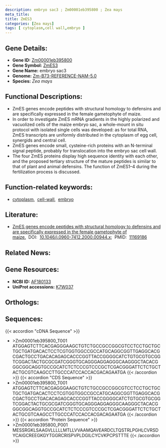 ```yaml
---
description: embryo sac3 ; Zm00001eb395800 ; Zea mays
meta_title:
title: ZmES3
categories: [Zea mays]
tags: [ cytoplasm,cell wall,embryo ]
---
```


## Gene Details:
- **Gene ID:** [Zm00001eb395800](https://www.maizegdb.org/gene_center/gene/Zm00001eb395800)
- **Gene Symbol:** <u>ZmES3</u>
- **Gene Name:** embryo sac3
- **Genome:** [Zm-B73-REFERENCE-NAM-5.0](https://www.maizegdb.org/genome/assembly/Zm-B73-REFERENCE-NAM-5.0)
- **Species:** *Zea mays*

## Functional Descriptions:
   - ZmES genes encode peptides with structural homology to defensins and are specifically expressed in the female gametophyte of maize.
   - In order to investigate ZmES mRNA gradients in the highly polarized and vacuolized cells of the maize embryo sac, a whole-mount in situ protocol with isolated single cells was developed: as for total RNA, ZmES transcripts are uniformly distributed in the cytoplasm of egg cell, synergids and central cell.
   - ZmES genes encode small, cysteine-rich proteins with an N-terminal signal peptide, probably for translocation into the embryo sac cell wall.
   - The four ZmES proteins display high sequence identity with each other, and the proposed tertiary structure of the mature peptides is similar to that of plant and animal defensins. The function of ZmES1–4 during the fertilization process is discussed.

## Function-related keywords:
   - [cytoplasm](/tags/cytoplasm/),&nbsp;&nbsp;[cell-wall](/tags/cell-wall/),&nbsp;&nbsp;[embryo](/tags/embryo/)

## Literature:
   - [ZmES genes encode peptides with structural homology to defensins and are specifically expressed in the female gametophyte of maize.](https://doi.org/10.1046/j.0960-7412.2000.00944.x)&nbsp;&nbsp;DOI:&nbsp;&nbsp;[10.1046/j.0960-7412.2000.00944.x](https://doi.org/10.1046/j.0960-7412.2000.00944.x);&nbsp;&nbsp;PMID:&nbsp;&nbsp;[11169186](https://pubmed.ncbi.nlm.nih.gov/11169186/)

## Related News:

## Gene Resources:
- **NCBI ID:**  [AF180133](https://www.ncbi.nlm.nih.gov/gene/?term=AF180133)
- **UniProt accessions:**  [K7W037](https://www.uniprot.org/uniprotkb/K7W037/entry)

## Orthologs:

## Sequences:
{{< accordion "cDNA Sequence" >}}
- \>Zm00001eb395800_T001
ATGGAGTCTTCACGAGGGAAGCTGTCTGCCGCCGGCGTCCTCCTGCTGCTGCTGATGACACTCCTCGTGGTGGCCGCCATGCAGGCGGTTGAGGCACGCGACTGCCTGACACAGAGCACCCGGTTACCGGGGCATCTGTGCGTGCGGTCGGACTACTGCGCGATCGGGTGCAGGGAGGAGGGCAAGGGCTACACGGGCGGCAGGTGCCGCATCTCTCCCGTCCCGCTCGACGGGATTCTCTGCTACTGCGTCAAGCCTTGCCCATCCACCACGACAGAATGA
{{< /accordion >}}
{{< accordion "CDS Sequence" >}}
- \>Zm00001eb395800_T001
ATGGAGTCTTCACGAGGGAAGCTGTCTGCCGCCGGCGTCCTCCTGCTGCTGCTGATGACACTCCTCGTGGTGGCCGCCATGCAGGCGGTTGAGGCACGCGACTGCCTGACACAGAGCACCCGGTTACCGGGGCATCTGTGCGTGCGGTCGGACTACTGCGCGATCGGGTGCAGGGAGGAGGGCAAGGGCTACACGGGCGGCAGGTGCCGCATCTCTCCCGTCCCGCTCGACGGGATTCTCTGCTACTGCGTCAAGCCTTGCCCATCCACCACGACAGAATGA
{{< /accordion >}}
{{< accordion "Protein Sequence" >}}
- \>Zm00001eb395800_P001
MESSRGKLSAAGVLLLLLMTLLVVAAMQAVEARDCLTQSTRLPGHLCVRSDYCAIGCREEGKGYTGGRCRISPVPLDGILCYCVKPCPSTTTE
{{< /accordion >}}
